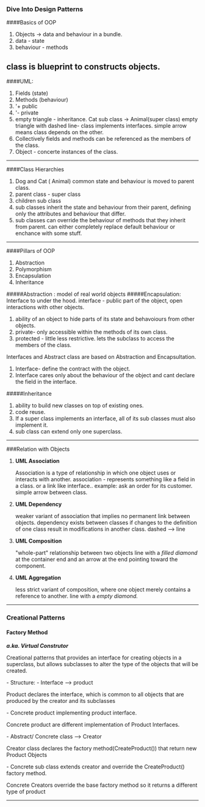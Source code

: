 ### Dive Into Design Patterns

####Basics of OOP
1. Objects -> data and behaviour in a bundle.
2. data - state
3. behaviour - methods

class is blueprint to constructs objects.
---
####UML:
1. Fields (state)
2. Methods (behaviour)
3. '+ public
4. '- private
5. empty triangle - inheritance. Cat sub class -> Animal(super class)
  empty triangle with dashed line- class implements interfaces.
  simple arrow means class depends on the other.
6. Collectively fields and methods can be referenced as the members of the class.
7. Object - concerte instances of the class.
---
####Class Hierarchies
1. Dog and Cat ( Animal)  common state and behaviour is moved to parent class.
2. parent class - super class
3. children sub class
4. sub classes inherit the state and behaviour  from their parent, defining only the attributes and behaviour that differ.
5. sub classes can override the behaviour of methods that they inherit from parent. can either completely replace default behaviour or 
enchance with some stuff.
---
####Pillars of OOP
1. Abstraction
2. Polymorphism
3. Encapsulation
4. Inheritance

#####Abstraction : 
   model of real world objects
#####Encapsulation: 
Interface to under the hood. interface - public part of the object, open interactions with other objects.
   1. ability of an object to hide parts of its state and behavoiours from other objects.
   2. private- only accessible within the methods of its own class.
   3. protected - little less restrictive. lets the subclass to access the members of the class.

Interfaces and Abstract class are based on Abstraction and Encapsultation.

1. Interface- define the contract with the object.
2. Interface cares only about the behaviour of the object and cant declare the field in the interface.

#####Inheritance
1. ability to build new classes on top of existing ones.
2. code reuse.
3. If a super class implements an interface, all of its sub classes must also implement it.
4. sub class can extend only one superclass.
---
###Relation with Objects

1. **UML Association**
    <p>Association is a type of relationship in which one object uses or interacts with another.
    association - represents something like a field in a class. or a link like interface.. example: ask an order for its customer.
    simple arrow between class.</p>
2. **UML Dependency**
     <p>weaker variant of association that implies no permanent link between objects.
     dependency exists between classes if changes to the definition of one class result in modifications in another class.
     dashed --> line</p>
3. **UML Composition**
    <p>"whole-part" relationship between two objects
     line with a <i>filled diamond</i> at the container end and an arrow at the end pointing toward the component.</p>
4. **UML Aggregation**
    <p>less strict variant of composition, where one object merely contains a reference to another.
    line with a <i>empty diamond.</i></p>
---
### Creational Patterns
#### Factory Method
   ***a.ka. Virtual Construtor***
   <p>
   Creational patterns that provides an interface for creating objects in a
   superclass, but allows subclasses to alter the type of the objects that will be created.   </p>
 - Structure:
   - Interface --> product
     <p>Product declares the interface, which is common to all objects that are produced
     by the creator and its subclasses</p>
   - Concrete product implementing product interface. 
     <p> Concrete product are different implementation of Product Interfaces.</p>
   - Abstract/ Concrete class --> Creator
      <p>Creator class declares the factory method(CreateProduct()) that return new Product Objects </p>
   - Concrete sub class extends creator and override the CreateProduct() factory method.
      <p> Concrete Creators override the base factory method so it returns a different type of product</p>

---